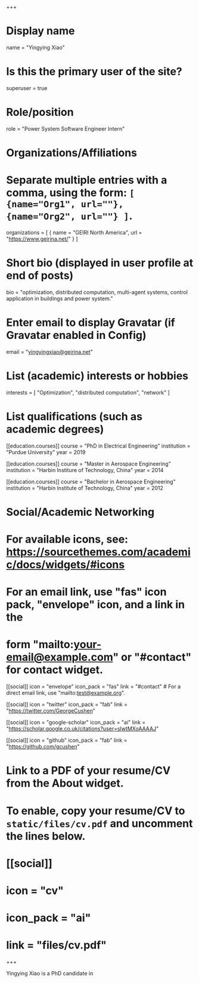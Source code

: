 +++
# Display name
name = "Yingying Xiao"

# Is this the primary user of the site?
superuser = true

# Role/position
role = "Power System Software Engineer Intern"

# Organizations/Affiliations
#   Separate multiple entries with a comma, using the form: `[ {name="Org1", url=""}, {name="Org2", url=""} ]`.
organizations = [ { name = "GEIRI North America", url = "https://www.geirina.net/" } ]

# Short bio (displayed in user profile at end of posts)
bio = "optimization, distributed computation, multi-agent systems, control application in buildings and power system."

# Enter email to display Gravatar (if Gravatar enabled in Config)
email = "yingyingxiao@geirina.net"

# List (academic) interests or hobbies
interests = [
  "Optimization",
  "distributed computation",
  "network"
]

# List qualifications (such as academic degrees)
[[education.courses]]
  course = "PhD in Electrical Engineering"
  institution = "Purdue University"
  year = 2019

[[education.courses]]
  course = "Master in Aerospace Engineering"
  institution = "Harbin Institure of Technology, China"
  year = 2014

[[education.courses]]
  course = "Bachelor in Aerospace Engineering"
  institution = "Harbin Institute of Technology, China"
  year = 2012

# Social/Academic Networking
# For available icons, see: https://sourcethemes.com/academic/docs/widgets/#icons
#   For an email link, use "fas" icon pack, "envelope" icon, and a link in the
#   form "mailto:your-email@example.com" or "#contact" for contact widget.

[[social]]
  icon = "envelope"
  icon_pack = "fas"
  link = "#contact"  # For a direct email link, use "mailto:test@example.org".

[[social]]
  icon = "twitter"
  icon_pack = "fab"
  link = "https://twitter.com/GeorgeCushen"

[[social]]
  icon = "google-scholar"
  icon_pack = "ai"
  link = "https://scholar.google.co.uk/citations?user=sIwtMXoAAAAJ"

[[social]]
  icon = "github"
  icon_pack = "fab"
  link = "https://github.com/gcushen"

# Link to a PDF of your resume/CV from the About widget.
# To enable, copy your resume/CV to `static/files/cv.pdf` and uncomment the lines below.
# [[social]]
#   icon = "cv"
#   icon_pack = "ai"
#   link = "files/cv.pdf"

+++

Yingying Xiao is a PhD candidate in 
